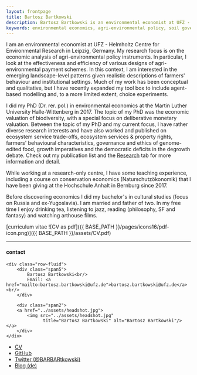 ```yaml
---
layout: frontpage
title: Bartosz Bartkowski
description: Bartosz Bartkowski is an environmental economist at UFZ - Helmholtz Centre for Environmental Research.
keywords: environmental economics, agri-environmental policy, soil governance, ecological economics
---
```


I am an environmental economist at UFZ - Helmholtz Centre for Environmental Research in Leipzig, Germany. My research focus is on the economic analysis of agri-environmental policy instruments. In particular, I look at the effectiveness and efficiency of various designs of agri-environmental payment schemes. In this context, I am interested in the emerging landscape-level patterns given realistic descriptions of farmers' behaviour and institutional settings. Much of my work has been conceptual and qualitative, but I have recently expanded my tool box to include agent-based modelling and, to a more limited extent, choice experiments.

I did my PhD (Dr. rer. pol.) in environmental economics at the Martin Luther University Halle-Wittenberg in 2017. The topic of my PhD was the economic valuation of biodiversity, with a special focus on deliberative monetary valuation. Between the topic of my PhD and my current focus, I have rather diverse research interests and have also worked and published on ecosystem service trade-offs, ecosystem services & property rights, farmers' behavioural characteristics, governance and ethics of genome-edited food, growth imperatives and the democratic deficits in the degrowth debate. Check out my publication list and the <a href="https://bartoszbartk.github.io/pages/research.html">Research</a> tab for more information and detail.

While working at a research-only centre, I have some teaching experience, including a course on conservation economics (Naturschutzökonomik) that I have been giving at the Hochschule Anhalt in Bernburg since 2017.

Before discovering economics I did my bachelor's in cultural studies (focus on Russia and ex-Yugoslavia). I am married and father of two. In my free time I enjoy drinking tea, listening to jazz, reading (philosophy, SF and fantasy) and watching arthouse films.

[curriculum vitae ![CV as pdf]({{ BASE_PATH }}/pages/icons16/pdf-icon.png)]({{ BASE_PATH }}/assets/CV.pdf)<br/>


---


<div class="container">
<h4><a name="contact"></a>contact</h4>

    <div class="row-fluid">
        <div class="span5">
            Bartosz Bartkowski<br/>
            Email: <a href="mailto:bartosz.bartkowski@ufz.de">bartosz.bartkowski@ufz.de</a><br/>
        </div>

        <div class="span2">
        <a href="../assets/headshot.jpg">
            <img src="../assets/headshot.jpg"
                  title="Bartosz Bartkowski" alt="Bartosz Bartkowski"/></a>
        </div>
    </div>
</div>

<div class="navbar">
  <div class="navbar-inner">
      <ul class="nav">
          <li><a href="{{ BASE_PATH }}/assets/CV.pdf">CV</a></li>
          <li><a href="https://github.com/BartoszBartk">GitHub</a></li>
          <li><a href="https://twitter.com/BARBARtkowski">Twitter (@BARBARtkowski)</a></li>
		  <li><a href="https://skeptischeoekonomie.wordpress.com">Blog (de)</a></li>
      </ul>
  </div>
</div>
